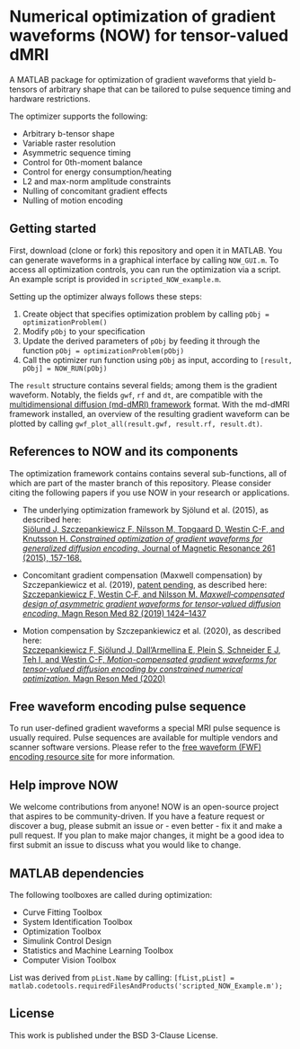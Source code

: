 # Numerical optimization of gradient waveforms (NOW) for tensor-valued dMRI
A MATLAB package for optimization of gradient waveforms that yield b-tensors of arbitrary shape that can be tailored to pulse sequence timing and hardware restrictions.  

The optimizer supports the following:
* Arbitrary b-tensor shape
* Variable raster resolution
* Asymmetric sequence timing
* Control for 0th-moment balance
* Control for energy consumption/heating
* L2 and max-norm amplitude constraints
* Nulling of concomitant gradient effects
* Nulling of motion encoding

## Getting started
First, download (clone or fork) this repository and open it in MATLAB. You can generate waveforms in a graphical interface by calling `NOW_GUI.m`. To access all optimization controls, you can run the optimization via a script. An example script is provided in `scripted_NOW_example.m`.  

Setting up the optimizer always follows these steps:
1. Create object that specifies optimization problem by calling `pObj = optimizationProblem()`
2. Modify `pObj` to your specification
3. Update the derived parameters of `pObj` by feeding it through the function `pObj = optimizationProblem(pObj)`
4. Call the optimizer run function using `pObj` as input, according to `[result, pObj] = NOW_RUN(pObj)`

The `result` structure contains several fields; among them is the gradient waveform. Notably, the fields `gwf`, `rf` and `dt`, are compatible with the [multidimensional diffusion (md-dMRI) framework](https://github.com/markus-nilsson/md-dmri) format. With the md-dMRI framework installed, an overview of the resulting gradient waveform can be plotted by calling `gwf_plot_all(result.gwf, result.rf, result.dt)`.

## References to NOW and its components
The optimization framework contains contains several sub-functions, all of which are part of the master branch of this repository. Please consider citing the following papers if you use NOW in your research or applications.

* The underlying optimization framework by Sjölund et al. (2015), as described here:  
[Sjölund J, Szczepankiewicz F, Nilsson M, Topgaard D, Westin C-F, and Knutsson H. _Constrained optimization of gradient waveforms for generalized diffusion encoding._ Journal of Magnetic Resonance 261 (2015), 157-168.](https://doi.org/10.1016/j.jmr.2015.10.012)

* Concomitant gradient compensation (Maxwell compensation) by Szczepankiewicz et al. (2019), [patent pending](https://www.freepatentsonline.com/y2020/0284865.html), as described here:  
[Szczepankiewicz F, Westin C‐F, and Nilsson M. _Maxwell‐compensated design of asymmetric gradient waveforms for tensor‐valued diffusion encoding._ Magn Reson Med 82 (2019) 1424–1437](https://doi.org/10.1002/mrm.27828)

* Motion compensation by Szczepankiewicz et al. (2020), as described here:  
[Szczepankiewicz F, Sjölund J, Dall’Armellina E, Plein S, Schneider E J, Teh I, and Westin C-F, _Motion-compensated gradient waveforms for tensor-valued diffusion encoding by constrained numerical optimization._ Magn Reson Med (2020)](https://onlinelibrary.wiley.com/doi/10.1002/mrm.28551)

## Free waveform encoding pulse sequence
To run user-defined gradient waveforms a special MRI pulse sequence is usually required. Pulse sequences are available for multiple vendors and scanner software versions. Please refer to the [free waveform (FWF) encoding resource site](https://github.com/filip-szczepankiewicz/fwf_seq_resources) for more information.

## Help improve NOW
We welcome contributions from anyone! NOW is an open-source project that aspires to be community-driven. 
If you have a feature request or discover a bug, please submit an issue or - even better - fix it and make a pull request.
If you plan to make major changes, it might be a good idea to first submit an issue to discuss what you would like to change.

## MATLAB dependencies
The following toolboxes are called during optimization:  
* Curve Fitting Toolbox
* System Identification Toolbox
* Optimization Toolbox
* Simulink Control Design
* Statistics and Machine Learning Toolbox
* Computer Vision Toolbox

List was derived from `pList.Name` by calling: `[fList,pList] = matlab.codetools.requiredFilesAndProducts('scripted_NOW_Example.m');`

## License
This work is published under the BSD 3-Clause License.



